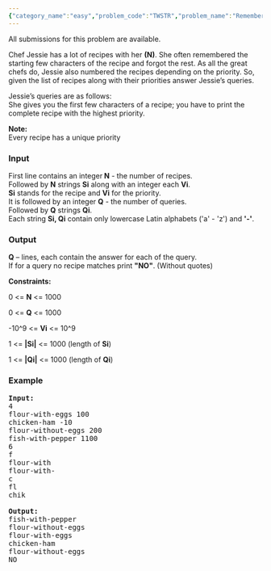 ```yaml
---
{"category_name":"easy","problem_code":"TWSTR","problem_name":"Remember the recipe","languages_supported":{"0":"ADA","1":"ASM","2":"BASH","3":"BF","4":"C","5":"C99 strict","6":"CAML","7":"CLOJ","8":"CLPS","9":"CPP 4.3.2","10":"CPP 4.9.2","11":"CPP14","12":"CS2","13":"D","14":"ERL","15":"FORT","16":"FS","17":"GO","18":"HASK","19":"ICK","20":"ICON","21":"JAVA","22":"JS","23":"LISP clisp","24":"LISP sbcl","25":"LUA","26":"NEM","27":"NICE","28":"NODEJS","29":"PAS fpc","30":"PAS gpc","31":"PERL","32":"PERL6","33":"PHP","34":"PIKE","35":"PRLG","36":"PYTH","37":"PYTH 3.4","38":"RUBY","39":"SCALA","40":"SCM guile","41":"SCM qobi","42":"ST","43":"TCL","44":"TEXT","45":"WSPC"},"max_timelimit":2,"source_sizelimit":50000,"problem_author":"kaushik_iska","problem_tester":"subra","date_added":"28-03-2012","tags":{"0":"easy","1":"kaushik_iska","2":"may12"},"editorial_url":"http://discuss.codechef.com/problems/TWSTR","time":{"view_start_date":1336723030,"submit_start_date":1336723030,"visible_start_date":1336728600,"end_date":1735669800},"layout":"problem"}
---
```

<span class="solution-visible-txt">All submissions for this problem are available.</span><p>Chef Jessie has a lot of recipes with her <b>(N)</b>. She often remembered the starting few characters of the recipe and forgot the rest. As all the great chefs do, Jessie also numbered the recipes depending on the priority. So, given the list of recipes along with their priorities answer Jessie&rsquo;s queries.</p>

<p>Jessie&rsquo;s queries are as follows:<br />
She gives you the first few characters of a recipe; you have to print the complete recipe with the highest priority.</p>

<p><b>Note:</b><br />
Every recipe has a unique priority
</p>

<h3>Input</h3>
<p>
First line contains an integer<b> N</b> - the number of recipes.<br />
Followed by <b>N</b> strings <b>Si</b> along with an integer each <b>Vi</b>.<br />
<b>Si</b> stands for the recipe and <b>Vi</b> for the priority.<br />
It is followed by an integer <b>Q</b> - the number of queries.<br />
Followed by <b>Q</b> strings <b>Qi</b>.<br />
Each string <b>Si, Qi</b> contain only lowercase Latin alphabets ('a' - 'z') and <b>'-'</b>.<br />

<h3>Output</h3>
</p><p><b>Q</b> &ndash; lines, each contain the answer for each of the query.<br />
If for a query no recipe matches print <b>"NO"</b>. (Without quotes)</p>

<p><b>Constraints:</b></p>

<p>0 &lt;= <b>N</b> &lt;= 1000<br />

0 &lt;= <b>Q</b> &lt;= 1000<br />

-10^9 &lt;= <b>Vi</b> &lt;= 10^9<br />

1 &lt;= <b>|Si|</b> &lt;= 1000 (length of <b>Si</b>)<br />

1 &lt;= <b>|Qi|</b> &lt;= 1000 (length of <b>Qi</b>)</p>


<h3>Example</h3>

<pre>
<b>Input:</b>
4
flour-with-eggs 100
chicken-ham -10
flour-without-eggs 200
fish-with-pepper 1100
6
f
flour-with
flour-with-
c
fl
chik

<b>Output:</b>
fish-with-pepper
flour-without-eggs
flour-with-eggs
chicken-ham
flour-without-eggs
NO

</pre>